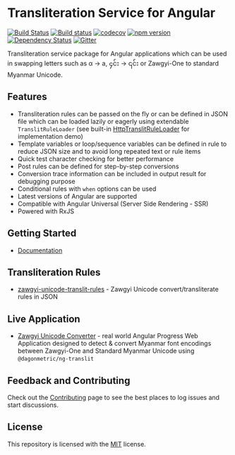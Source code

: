 # Transliteration Service for Angular

[![Build Status](https://dev.azure.com/DagonMetric/ng-translit/_apis/build/status/DagonMetric.ng-translit?branchName=master)](https://dev.azure.com/DagonMetric/ng-translit/_build/latest?definitionId=8&branchName=master)
[![Build status](https://ci.appveyor.com/api/projects/status/83mp8bintrt5nx37/branch/master?svg=true)](https://ci.appveyor.com/project/admindagonmetriccom/ng-translit/branch/master)
[![codecov](https://codecov.io/gh/DagonMetric/ng-translit/branch/master/graph/badge.svg)](https://codecov.io/gh/DagonMetric/ng-translit)
[![npm version](https://img.shields.io/npm/v/@dagonmetric/ng-translit.svg)](https://www.npmjs.com/package/@dagonmetric/ng-translit)
[![Dependency Status](https://david-dm.org/DagonMetric/ng-translit.svg)](https://david-dm.org/DagonMetric/ng-translit)
[![Gitter](https://badges.gitter.im/DagonMetric/general.svg)](https://gitter.im/DagonMetric/general?utm_source=badge&utm_medium=badge&utm_campaign=pr-badge)

Transliteration service package for Angular applications which can be used in swapping letters such as α → a, ၄င်း → ၎င်း or Zawgyi-One to standard Myanmar Unicode.

## Features

* Transliteration rules can be passed on the fly or can be defined in JSON file which can be loaded lazily or eagerly using extendable `TranslitRuleLoader` (see built-in [HttpTranslitRuleLoader](https://github.com/DagonMetric/ng-translit/blob/master/modules/ng-translit/http-loader/src/http-translit-rule-loader.ts) for implementation demo)
* Template variables or loop/sequence variables can be defined in rule to reduce JSON size and to avoid long repeated text or rule items
* Quick test character checking for better performance
* Post rules can be defined for step-by-step conversions
* Conversion trace information can be included in output result for debugging purpose
* Conditional rules with `when` options can be used
* Latest versions of Angular are supported
* Compatible with Angular Universal (Server Side Rendering - SSR)
* Powered with RxJS

## Getting Started

* [Documentation](https://github.com/DagonMetric/ng-translit/wiki)

## Transliteration Rules

* [zawgyi-unicode-translit-rules](https://github.com/myanmartools/zawgyi-unicode-translit-rules) - Zawgyi Unicode convert/transliterate rules in JSON

## Live Application

* [Zawgyi Unicode Converter](https://zawgyi-unicode-converter.myanmartools.org) - real world Angular Progress Web Application designed to detect & convert Myanmar font encodings between Zawgyi-One and Standard Myanmar Unicode using `@dagonmetric/ng-translit`

## Feedback and Contributing

Check out the [Contributing](https://github.com/DagonMetric/ng-translit/blob/master/CONTRIBUTING.md) page to see the best places to log issues and start discussions.

## License

This repository is licensed with the [MIT](https://github.com/DagonMetric/ng-translit/blob/master/LICENSE) license.
